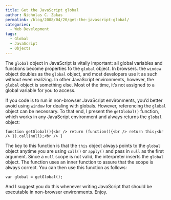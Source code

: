```yaml
---
title: Get the JavaScript global
author: Nicholas C. Zakas
permalink: /blog/2008/04/20/get-the-javascript-global/
categories:
  - Web Development
tags:
  - Global
  - JavaScript
  - Objects
---
```

The `global` object in JavaScript is vitally important: all global variables and functions become properties fo the `global` object. In browsers. the `window` object doubles as the `global` object, and most developers use it as such without even realizing. In other JavaScript environments, however, the `global` object is something else. Most of the time, it&#8217;s not assigned to a global variable for you to access.

If you code is to run in non-browser JavaScript environments, you&#8217;d better avoid using `window` for dealing with globals. However, referencing the `global` object can be necessary. To that end, I present the `getGlobal()` function, which works in any JavaScript environment and always returns the `global` object:

`function getGlobal(){<br />
return (function(){<br />
return this;<br />
}).call(null);<br />
}`

The key to this function is that the `this` object always points to the `global` object anytime you are using `call()` or `apply()` and pass in `null` as the first argument. Since a `null` scope is not valid, the interpreter inserts the `global` object. The function uses an inner function to assure that the scope is always correct. You can then use this function as follows:

`var global = getGlobal();`

And I suggest you do this whenever writing JavaScript that should be executable in non-browser environments. Enjoy.
